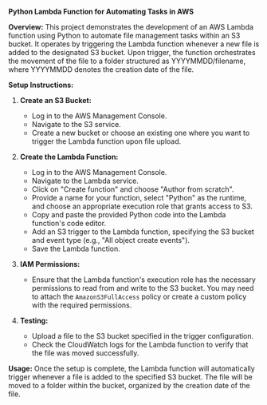 **Python Lambda Function for Automating Tasks in AWS**

**Overview:**
This project demonstrates the development of an AWS Lambda function using Python to automate file management tasks within an S3 bucket. It operates by triggering the Lambda function whenever a new file is added to the designated S3 bucket. Upon trigger, the function orchestrates the movement of the file to a folder structured as YYYYMMDD/filename, where YYYYMMDD denotes the creation date of the file.

**Setup Instructions:**
1. **Create an S3 Bucket:**
   - Log in to the AWS Management Console.
   - Navigate to the S3 service.
   - Create a new bucket or choose an existing one where you want to trigger the Lambda function upon file upload.

2. **Create the Lambda Function:**
   - Log in to the AWS Management Console.
   - Navigate to the Lambda service.
   - Click on "Create function" and choose "Author from scratch".
   - Provide a name for your function, select "Python" as the runtime, and choose an appropriate execution role that grants access to S3.
   - Copy and paste the provided Python code into the Lambda function's code editor.
   - Add an S3 trigger to the Lambda function, specifying the S3 bucket and event type (e.g., "All object create events").
   - Save the Lambda function.

3. **IAM Permissions:**
   - Ensure that the Lambda function's execution role has the necessary permissions to read from and write to the S3 bucket. You may need to attach the `AmazonS3FullAccess` policy or create a custom policy with the required permissions.

4. **Testing:**
   - Upload a file to the S3 bucket specified in the trigger configuration.
   - Check the CloudWatch logs for the Lambda function to verify that the file was moved successfully.

**Usage:**
Once the setup is complete, the Lambda function will automatically trigger whenever a file is added to the specified S3 bucket. The file will be moved to a folder within the bucket, organized by the creation date of the file.

